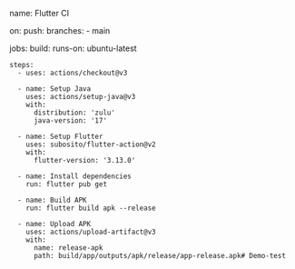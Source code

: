 name: Flutter CI

on:
  push:
    branches:
      - main

jobs:
  build:
    runs-on: ubuntu-latest

    steps:
      - uses: actions/checkout@v3

      - name: Setup Java
        uses: actions/setup-java@v3
        with:
          distribution: 'zulu'
          java-version: '17'

      - name: Setup Flutter
        uses: subosito/flutter-action@v2
        with:
          flutter-version: '3.13.0'

      - name: Install dependencies
        run: flutter pub get

      - name: Build APK
        run: flutter build apk --release

      - name: Upload APK
        uses: actions/upload-artifact@v3
        with:
          name: release-apk
          path: build/app/outputs/apk/release/app-release.apk# Demo-test
